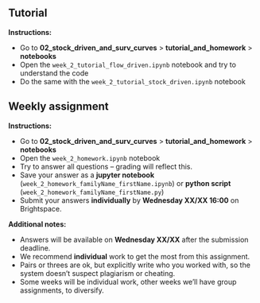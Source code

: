 ## Tutorial

**Instructions:**
- Go to **02_stock_driven_and_surv_curves** > **tutorial_and_homework** > **notebooks**
- Open the `week_2_tutorial_flow_driven.ipynb` notebook and try to understand the code
- Do the same with the `week_2_tutorial_stock_driven.ipynb` notebook


## Weekly assignment

**Instructions:**
- Go to **02_stock_driven_and_surv_curves** > **tutorial_and_homework** > **notebooks**
- Open the `week_2_homework.ipynb` notebook
- Try to answer all questions – grading will reflect this.
- Save your answer as a **jupyter notebook** (`week_2_homework_familyName_firstName.ipynb`) or **python script** (`week_2_homework_familyName_firstName.py`)
- Submit your answers **individually** by **Wednesday XX/XX 16:00** on Brightspace.

**Additional notes:**
- Answers will be available on **Wednesday XX/XX** after the submission deadline.
- We recommend **individual** work to get the most from this assignment.
- Pairs or threes are ok, but explicitly write who you worked with, so the system doesn’t suspect plagiarism or cheating.
- Some weeks will be individual work, other weeks we’ll have group assignments, to diversify.
